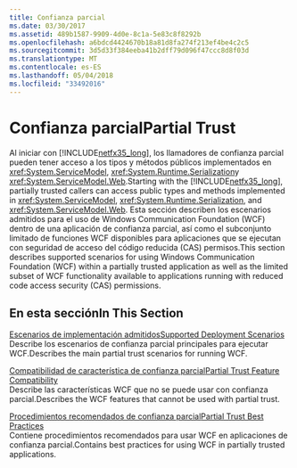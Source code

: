 ```yaml
---
title: Confianza parcial
ms.date: 03/30/2017
ms.assetid: 489b1587-9909-4d0e-8c1a-5e83c8f8292b
ms.openlocfilehash: a6bdcd4424670b18a81d8fa274f213ef4be4c2c5
ms.sourcegitcommit: 3d5d33f384eeba41b2dff79d096f47ccc8d8f03d
ms.translationtype: MT
ms.contentlocale: es-ES
ms.lasthandoff: 05/04/2018
ms.locfileid: "33492016"
---
```

# <a name="partial-trust"></a><span data-ttu-id="0d066-102">Confianza parcial</span><span class="sxs-lookup"><span data-stu-id="0d066-102">Partial Trust</span></span>
<span data-ttu-id="0d066-103">Al iniciar con [!INCLUDE[netfx35_long](../../../../includes/netfx35-long-md.md)], los llamadores de confianza parcial pueden tener acceso a los tipos y métodos públicos implementados en <xref:System.ServiceModel>, <xref:System.Runtime.Serialization>y <xref:System.ServiceModel.Web>.</span><span class="sxs-lookup"><span data-stu-id="0d066-103">Starting with the [!INCLUDE[netfx35_long](../../../../includes/netfx35-long-md.md)], partially trusted callers can access public types and methods implemented in <xref:System.ServiceModel>, <xref:System.Runtime.Serialization>, and <xref:System.ServiceModel.Web>.</span></span> <span data-ttu-id="0d066-104">Esta sección describen los escenarios admitidos para el uso de Windows Communication Foundation (WCF) dentro de una aplicación de confianza parcial, así como el subconjunto limitado de funciones WCF disponibles para aplicaciones que se ejecutan con seguridad de acceso del código reducida (CAS) permisos.</span><span class="sxs-lookup"><span data-stu-id="0d066-104">This section describes supported scenarios for using Windows Communication Foundation (WCF) within a partially trusted application as well as the limited subset of WCF functionality available to applications running with reduced code access security (CAS) permissions.</span></span>  
  
## <a name="in-this-section"></a><span data-ttu-id="0d066-105">En esta sección</span><span class="sxs-lookup"><span data-stu-id="0d066-105">In This Section</span></span>  
 [<span data-ttu-id="0d066-106">Escenarios de implementación admitidos</span><span class="sxs-lookup"><span data-stu-id="0d066-106">Supported Deployment Scenarios</span></span>](../../../../docs/framework/wcf/feature-details/supported-deployment-scenarios.md)  
 <span data-ttu-id="0d066-107">Describe los escenarios de confianza parcial principales para ejecutar WCF.</span><span class="sxs-lookup"><span data-stu-id="0d066-107">Describes the main partial trust scenarios for running WCF.</span></span>  
  
 [<span data-ttu-id="0d066-108">Compatibilidad de característica de confianza parcial</span><span class="sxs-lookup"><span data-stu-id="0d066-108">Partial Trust Feature Compatibility</span></span>](../../../../docs/framework/wcf/feature-details/partial-trust-feature-compatibility.md)  
 <span data-ttu-id="0d066-109">Describe las características WCF que no se puede usar con confianza parcial.</span><span class="sxs-lookup"><span data-stu-id="0d066-109">Describes the WCF features that cannot be used with partial trust.</span></span>  
  
 [<span data-ttu-id="0d066-110">Procedimientos recomendados de confianza parcial</span><span class="sxs-lookup"><span data-stu-id="0d066-110">Partial Trust Best Practices</span></span>](../../../../docs/framework/wcf/feature-details/partial-trust-best-practices.md)  
 <span data-ttu-id="0d066-111">Contiene procedimientos recomendados para usar WCF en aplicaciones de confianza parcial.</span><span class="sxs-lookup"><span data-stu-id="0d066-111">Contains best practices for using WCF in partially trusted applications.</span></span>

